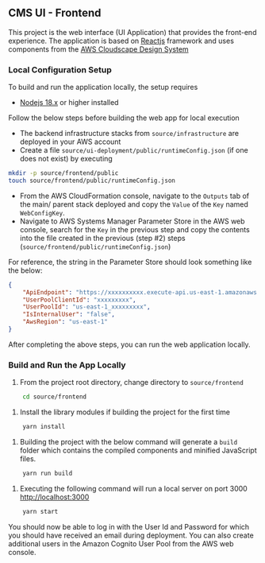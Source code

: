 ## CMS UI - Frontend

This project is the web interface (UI Application) that provides the front-end experience. The application is
based on [Reactjs](https://react.dev/) framework and uses components from the [AWS Cloudscape Design System](https://cloudscape.design/)

### Local Configuration Setup

To build and run the application locally, the setup requires

- [Nodejs 18.x](https://nodejs.org/en) or higher installed

Follow the below steps before building the web app for local execution

- The backend infrastructure stacks from `source/infrastructure` are deployed in your AWS account
- Create a file `source/ui-deployment/public/runtimeConfig.json` (if one does not exist) by executing

```bash
mkdir -p source/frontend/public
touch source/frontend/public/runtimeConfig.json
```

- From the AWS CloudFormation console, navigate to the `Outputs` tab
  of the main/ parent stack deployed and copy the `Value` of the `Key`
  named `WebConfigKey`.
- Navigate to AWS Systems Manager Parameter Store in the AWS web
  console, search for the `Key` in the previous step and copy the
  contents into the file created in the previous (step #2)
  steps (`source/frontend/public/runtimeConfig.json`)

For reference, the string in the Parameter Store should look something like the below:

```json
{
    "ApiEndpoint": "https://xxxxxxxxxx.execute-api.us-east-1.amazonaws.com/prod/",
    "UserPoolClientId": "xxxxxxxxx",
    "UserPoolId": "us-east-1_xxxxxxxxx",
    "IsInternalUser": "false",
    "AwsRegion": "us-east-1"
}
```

After completing the above steps, you can run the web application locally.

### Build and Run the App Locally

1. From the project root directory, change directory to `source/frontend`

```bash
    cd source/frontend
```

1. Install the library modules if building the project for the first time

```bash
    yarn install
```

1. Building the project with the below command will generate a `build` folder which contains
   the compiled components and minified JavaScript files.

```bash
    yarn run build
```

1. Executing the following command will run a local server on port 3000 <http://localhost:3000>

```bash
    yarn start
```

You should now be able to log in with the User Id and Password
for which you should have received an email during deployment.
You can also create additional users in the Amazon Cognito
User Pool from the AWS web console.
